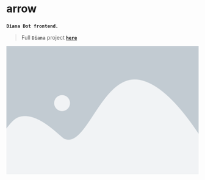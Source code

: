 # arrow

**`Diana Dot frontend.`**

> Full **`Diana`** project [**`here`**](https://github.com/neoxelox/diana)

<p align="center">
  <img src="./docs/dashboard.png">
</p>
